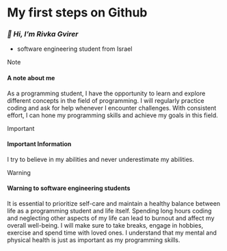 # My first steps on Github
### ***👋 Hi, I’m Rivka Gvirer***
- software engineering student from Israel
> [!NOTE]
>#### A note about me
> As a programming student, I have the opportunity to learn and explore different concepts in the field of programming. I will regularly practice coding and ask for help whenever I encounter challenges. With consistent effort, I can hone my programming skills and achieve my goals in this field.

> [!IMPORTANT]
>#### Important Information
> I try to believe in my abilities and never underestimate my abilities.

> [!WARNING]
>#### Warning to software engineering students
> It is essential to prioritize self-care and maintain a healthy balance between life as a programming student and life itself. Spending long hours coding and neglecting other aspects of my life can lead to burnout and affect my overall well-being. I will make sure to take breaks, engage in hobbies, exercise and spend time with loved ones. I understand that my mental and physical health is just as important as my programming skills.
>
> 
<!---
RGvirer/RGvirer is a ✨ special ✨ repository because its `README.md` (this file) appears on your GitHub profile.
You can click the Preview link to take a look at your changes.
--->

